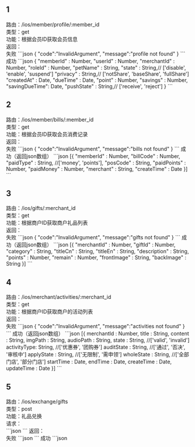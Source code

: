 <h2>1</h2>
路由：/ios/member/profile/:member_id  <br/>
类型：get  <br/>
功能：根据会员ID获取会员信息  <br/>
返回：<br/>
失败
```json
{
  "code":"InvalidArgument",
  "message":"profile not found"
}
```
成功
```json
{
  "memberId"     : Number,
  "userId"       : Number,
  "merchantId"   : Number,
  "roleId"       : Number,
  "petName"      : String,
  "state"        : String,// ['disable', 'enable', 'suspend']
  "privacy"      : String,// ['notShare', 'baseShare', 'fullShare']
  "createdAt"    : Date,
  "dueTime"      : Date,
  "point"        : Number,
  "savings"      : Number,
  "savingDueTime": Date,
  "pushState"    : String,// ['receive', 'reject']
}
```
<h2>2</h2>
路由：/ios/member/bills/:member_id  <br/>
类型：get  <br/>
功能：根据会员ID获取会员消费记录  <br/>
返回：  <br/>
失败
```json
{
  "code":"InvalidArgument",
  "message":"bills not found"
}
```
成功（返回json数组）
```json
[{
  "memberId"   : Number,
  "billCode"   : Number,
  "paidType"   : String, //['money', 'points'],
  "posCode"    : String,
  "paidPoints" : Number,
  "paidMoney"  : Number,
  "merchant"   : String,
  "createTime" : Date
}]
```
<h2>3</h2>
路由：/ios/gifts/:merchant_id  <br/>
类型：get  <br/>
功能：根据商户ID获取商户礼品列表  <br/>
返回：  <br/>
失败
```json
{
  "code":"InvalidArgument",
  "message":"gifts not found"
}
```
成功（返回json数组）
```json
[{
  "merchantId"  : Number,
  "giftId"      : Number,
  "category"    : String,
  "titleCn"     : String,
  "titleEn"     : String,
  "description" : String,
  "points"      : Number,
  "remain"      : Number,
  "frontImage"  : String,
  "backImage"   : String
}]
```
<h2>4</h2>
路由：/ios/merchant/activities/:merchant_id  <br/>
类型：get  <br/>
功能：根据商户ID获取商户的活动列表  <br/>
返回：  <br/>
失败
```json
{
  "code":"InvalidArgument",
  "message":"activities not found"
}
```
成功（返回json数组）
```json
[{
  merchantId  : Number,
  title       : String,
  content     : String,
  imgPath     : String,
  audioPath   : String,
  state       : String, //['valid', 'invalid']
  activityType: String, //['优惠券', '团购券']
  auditState  : String, //['通过', '否决', '审核中']
  applyState  : String, //['无限制', '需申领']
  wholeState  : String, //['全部门店', '部分门店']
  startTime   : Date,
  endTime     : Date,
  createTime  : Date,
  updateTime  : Date
}]
```
<h2>5</h2>
路由：/ios/exchange/gifts  <br/>
类型：post  <br/>
功能：礼品兑换  <br/>
请求：  <br/>
```json
```
返回：  <br/>
失败
```json
```
成功
```json

```
